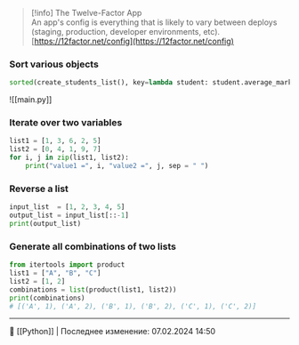 > [!info] The Twelve-Factor App  
> An app's config is everything that is likely to vary between deploys (staging, production, developer environments, etc).  
> [https://12factor.net/config](https://12factor.net/config)  
### Sort various objects
```Python
sorted(create_students_list(), key=lambda student: student.average_marks())
```
![[main.py]]
### Iterate over two variables
```Python
list1 = [1, 3, 6, 2, 5]
list2 = [0, 4, 1, 9, 7]
for i, j in zip(list1, list2):
    print("value1 =", i, "value2 =", j, sep = " ")
```
### Reverse a list
```Python
input_list  = [1, 2, 3, 4, 5]
output_list = input_list[::-1]
print(output_list)
```
### **Generate all combinations of two lists**
```Python
from itertools import product
list1 = ["A", "B", "C"]
list2 = [1, 2]
combinations = list(product(list1, list2))
print(combinations)
# [('A', 1), ('A', 2), ('B', 1), ('B', 2), ('C', 1), ('C', 2)]
```

----
📂 [[Python]] | Последнее изменение: 07.02.2024 14:50
